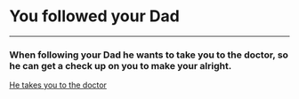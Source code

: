 # You followed your Dad
---

### When following your Dad he wants to take you to the doctor, so he can get a check up on you to make your alright.

[He takes you to the doctor](doctor.md)




